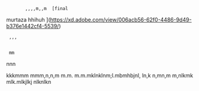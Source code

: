            ,,,,m,,m  [final
murtaza
hhihuh
](https://xd.adobe.com/view/006acb56-62f0-4486-9d49-b376e1442cf4-5539/)
   
     ,,,
   
    
     mm
nnn
   
       
kkkmmm
mmm,n,n,m
m.m.
m.m.mklnklnm;l.mbmhbjnl, ln,k
n,mn,m
m,nlkmk
mlk.mlkjlkj
nlknlkn

